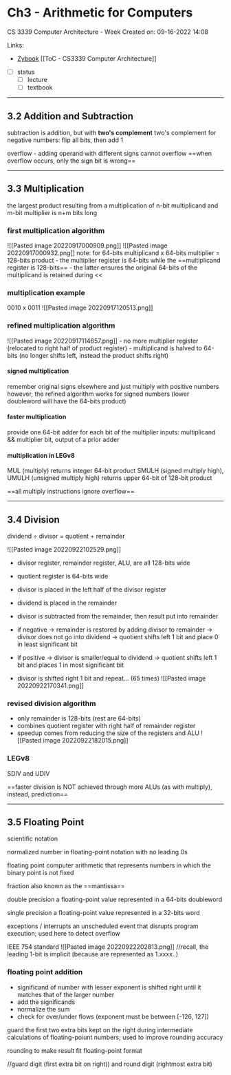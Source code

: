 # Ch3 - Arithmetic for Computers
CS 3339 Computer Architecture - Week 
Created on: 09-16-2022 14:08

Links:
- [Zybook](https://learn.zybooks.com/zybook/TXSTATECS3339LehrFall2022?selectedPanel=assignments-panel)
[[ToC - CS3339 Computer Architecture]]
- [ ] status
	- [ ] lecture
	- [ ] textbook
---


## 3.2 Addition and Subtraction

subtraction is addition, but with **two's complement**
		two's complement for negative numbers: flip all bits, then add 1

overflow
	- adding operand with different signs cannot overflow
==when overflow occurs, only the sign bit is wrong==


---
## 3.3 Multiplication
the largest product resulting from a multiplication of n-bit multiplicand and m-bit multiplier is n+m bits long

### first multiplication algorithm
![[Pasted image 20220917000909.png]]
![[Pasted image 20220917000932.png]]
note:  for 64-bits multiplicand x 64-bits multiplier = 128-bits product
	- the multiplier register is 64-bits while the ==multiplicand register is 128-bits==
			- the latter ensures the original 64-bits of the multiplicand is retained during <<

### multiplication example
0010 x 0011
![[Pasted image 20220917120513.png]]

### refined multiplication algorithm
![[Pasted image 20220917114657.png]]
	- no more multiplier register (relocated to right half of product register)
	- multiplicand is halved to 64-bits (no longer shifts left, instead the product shifts right)


#### signed multiplication
remember original signs elsewhere and just multiply with positive numbers
		however, the refined algorithm works for signed numbers (lower doubleword will have the 64-bits product)

#### faster multiplication
provide one 64-bit adder for each bit of the multiplier
		inputs: multiplicand && multiplier bit, output of a prior adder

#### multiplication in LEGv8
MUL (multiply)
		returns integer 64-bit product
SMULH (signed multiply high), UMULH (unsigned multiply high)
		returns upper 64-bit of 128-bit product

==all multiply instructions ignore overflow==


---
## 3.4 Division
dividend $\div$ divisor = quotient + remainder

![[Pasted image 20220922102529.png]]
- divisor register, remainder register, ALU, are all 128-bits wide
- quotient register is 64-bits wide

- divisor is placed in the left half of the divisor register
- dividend is placed in the remainder

- divisor is subtracted from the remainder, then result put into remainder
- if negative → remainder is restored by adding divisor to remainder
			→ divisor does not go into dividend 
			→ quotient shifts left 1 bit and place 0 in least significant bit
- if positive → divisor is smaller/equal to dividend
			→ quotient shifts left 1 bit and places 1 in most significant bit
- divisor is shifted right 1 bit and repeat… (65 times)
![[Pasted image 20220922170341.png]]

### revised division algorithm
- only remainder is 128-bits (rest are 64-bits)
- combines quotient register with right half of remainder register
- speedup comes from reducing the size of the registers and ALU
![[Pasted image 20220922182015.png]]

### LEGv8
SDIV and UDIV

==faster division is NOT achieved through more ALUs (as with multiply), instead, prediction==


---
## 3.5 Floating Point
scientific notation

normalized
	number in floating-point notation with no leading 0s

floating point
	computer arithmetic that represents numbers in which the binary point is not fixed

fraction
	also known as the ==mantissa==

double precision
	a floating-point value represented in a 64-bits doubleword

single precision
	a floating-point value represented in a 32-bits word

exceptions / interrupts
	an unscheduled event that disrupts program execution; used here to detect overflow

IEEE 754 standard
![[Pasted image 20220922202813.png]]
//recall, the leading 1-bit is implicit (because are represented as 1.xxxx..)


### floating point addition
- significand of number with lesser exponent is shifted right until it matches that of the larger number
- add the significands
- normalize the sum
- check for over/under flows (exponent must be between [-126, 127])


guard
		the first two extra bits kept on the right during intermediate calculations of floating-poiunt numbers; used to improve rounding accuracy

rounding to make result fit floating-point format

//guard digit (first extra bit on right)) and round digit (rightmost extra bit)




